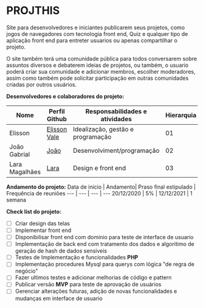 # PROJTHIS
 
Site para desenvolvedores e iniciantes publicarem seus projetos, como jogos de navegadores com tecnologia front end, Quiz e qualquer tipo de aplicação front end para entreter usuarios ou apenas compartilhar o projeto.

O site também terá uma comunidade pública para todos conversarem sobre assuntos diversos e debaterem ideias de projetos, ou também, o usuario poderá criar sua comunidade e adicionar membros, escolher moderadores, assim como também pode solicitar participação em outras comunidades criadas por outros usuários.

**Desenvolvedores e colaboradores do projeto:**

Nome | Perfil Github| Responsabilidades e atividades | Hierarquia
--- | --- | --- | ---
Elisson | [Elisson Vale](https://github.com/ElissonLimaVale) | Idealização, gestão e programação | 01
João Gabrial | [João](https://github.com/JGA06) | Desenvolviment/programação | 02
Lara Magalhães | [Lara](https://github.com/laraprogramaai) | Design e front end | 03


**Andamento do projeto:**
Data de inicio | Andamento| Praso final estipulado | Frequência de reuniões
--- | --- | --- | ---
20/12/2020 | 5% | 12/12/2021 | 1 semana


**Check list do projeto:**

- [ ] Criar design das telas 
- [ ] Implementar front end 
- [ ] Disponibilisar front end com dominio para teste de interface de usuario
- [ ] Implementação de back end com tratamento dos dados e algoritimo de geração de hash de dados sensiveis
- [ ] Testes de Implementação e funcionalidades **PHP**
- [ ] Implementação procedures Mysql para querys com lógica "de regra de negócio"
- [ ] Fazer ultimos testes e adicionar melhorias de código e pattern
- [ ] Publicar versão **MVP** para teste de aprovação de usuários
- [ ] Gerenciar alterações futuras, adição de novas funcionalidades e mudanças em interface de usuario
